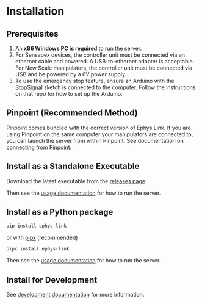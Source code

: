 # Installation

## Prerequisites

1. An **x86 Windows PC is required** to run the server.
2. For Sensapex devices, the controller unit must be connected via an ethernet
   cable and powered. A USB-to-ethernet adapter is acceptable. For New Scale manipulators,
   the controller unit must be connected via USB and be powered by a 6V power
   supply.
3. To use the emergency stop feature, ensure an Arduino with
   the [StopSignal](https://github.com/VirtualBrainLab/StopSignal) sketch is
   connected to the computer. Follow the instructions on that repo for how to
   set up the Arduino.

## Pinpoint (Recommended Method)

Pinpoint comes bundled with the correct version of Ephys Link. If you are using Pinpoint on the same computer your
manipulators are connected to, you can launch the server from within Pinpoint. See documentation
on [connecting from Pinpoint](../usage/connecting_to_pinpoint.md).

## Install as a Standalone Executable

Download the latest executable from the [releases page](https://github.com/VirtualBrainLab/ephys-link/releases/latest).

Then see the [usage documentation](../usage/index.md) for how to run the server.

## Install as a Python package

```bash
pip install ephys-link
```

or with [pipx](https://pipx.pypa.io/stable/) (recommended)

```bash
pipx install ephys-link
```

Then see the [usage documentation](../usage/index.md) for how to run the server.

## Install for Development

See [development documentation](../development/index.md#installing-for-development) for more information.
